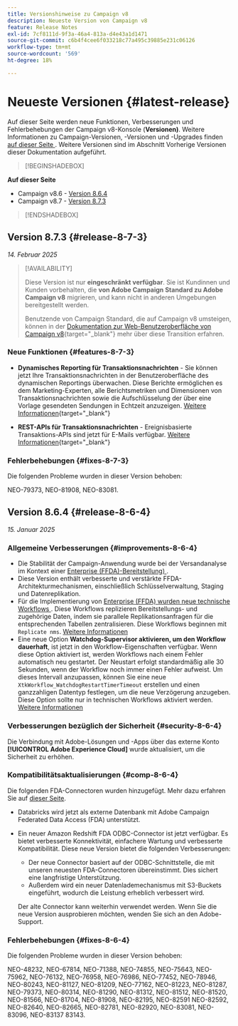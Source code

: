 ```yaml
---
title: Versionshinweise zu Campaign v8
description: Neueste Version von Campaign v8
feature: Release Notes
exl-id: 7cf8111d-9f3a-46a4-813a-d4e43a1d1471
source-git-commit: c6b4f4cee6f033218c77a495c39885e231c06126
workflow-type: tm+mt
source-wordcount: '569'
ht-degree: 18%

---
```


# Neueste Versionen {#latest-release}

Auf dieser Seite werden neue Funktionen, Verbesserungen und Fehlerbehebungen der Campaign v8-Konsole (**Versionen)**. Weitere Informationen zu Campaign-Versionen, -Versionen und -Upgrades finden [ auf dieser Seite ](upgrades.md). Weitere Versionen sind im Abschnitt Vorherige Versionen dieser Dokumentation aufgeführt.

>[!BEGINSHADEBOX]

**Auf dieser Seite**

* Campaign v8.6 - [Version 8.6.4](#release-8-6-4)
* Campaign v8.7 - [Version 8.7.3](#release-8-7-3)

>[!ENDSHADEBOX]


## Version 8.7.3 {#release-8-7-3}

_14. Februar 2025_

>[!AVAILABILITY]
>
>Diese Version ist nur **eingeschränkt verfügbar**. Sie ist Kundinnen und Kunden vorbehalten, die **von Adobe Campaign Standard zu Adobe Campaign v8** migrieren, und kann nicht in anderen Umgebungen bereitgestellt werden.
>
>Benutzende von Campaign Standard, die auf Campaign v8 umsteigen, können in der [Dokumentation zur Web-Benutzeroberfläche von Campaign v8](https://experienceleague.adobe.com/de/docs/campaign-web/v8/start/acs-migration){target="_blank"} mehr über diese Transition erfahren.

### Neue Funktionen {#features-8-7-3}

* **Dynamisches Reporting für Transaktionsnachrichten** - Sie können jetzt Ihre Transaktionsnachrichten in der Benutzeroberfläche des dynamischen Reportings überwachen. Diese Berichte ermöglichen es dem Marketing-Experten, alle Berichtsmetriken und Dimensionen von Transaktionsnachrichten sowie die Aufschlüsselung der über eine Vorlage gesendeten Sendungen in Echtzeit anzuzeigen. [Weitere Informationen](https://experienceleague.adobe.com/de/docs/experience-cloud/campaign/reporting/get-started-reporting){target="_blank"}

* **REST-APIs für Transaktionsnachrichten** - Ereignisbasierte Transaktions-APIs sind jetzt für E-Mails verfügbar. [Weitere Informationen](https://experienceleague.adobe.com/en/docs/experience-cloud/campaign/apis/managing-transactional-messages){target="_blank"}

### Fehlerbehebungen {#fixes-8-7-3}

Die folgenden Probleme wurden in dieser Version behoben:

NEO-79373, NEO-81908, NEO-83081.


## Version 8.6.4 {#release-8-6-4}

_15. Januar 2025_

### Allgemeine Verbesserungen {#improvements-8-6-4}

* Die Stabilität der Campaign-Anwendung wurde bei der Versandanalyse im Kontext einer [Enterprise (FFDA)-Bereitstellung) ](../../v8/architecture/enterprise-deployment.md).
* Diese Version enthält verbesserte und verstärkte FFDA-Architekturmechanismen, einschließlich Schlüsselverwaltung, Staging und Datenreplikation.
* Für die Implementierung von [Enterprise (FFDA) wurden neue technische Workflows ](../../v8/architecture/enterprise-deployment.md). Diese Workflows replizieren Bereitstellungs- und zugehörige Daten, indem sie parallele Replikationsanfragen für die entsprechenden Tabellen zentralisieren. Diese Workflows beginnen mit `Replicate nms`. [Weitere Informationen](../architecture/replication.md)
* Eine neue Option **Watchdog-Supervisor aktivieren, um den Workflow dauerhaft**, ist jetzt in den Workflow-Eigenschaften verfügbar. Wenn diese Option aktiviert ist, werden Workflows nach einem Fehler automatisch neu gestartet. Der Neustart erfolgt standardmäßig alle 30 Sekunden, wenn der Workflow noch immer einen Fehler aufweist. Um dieses Intervall anzupassen, können Sie eine neue `XtkWorkflow_WatchdogRestartTimerTimeout` erstellen und einen ganzzahligen Datentyp festlegen, um die neue Verzögerung anzugeben. Diese Option sollte nur in technischen Workflows aktiviert werden. [Weitere Informationen](../../automation/workflow/workflow-properties.md#execution)

### Verbesserungen bezüglich der Sicherheit {#security-8-6-4}

Die Verbindung mit Adobe-Lösungen und -Apps über das externe Konto **[!UICONTROL Adobe Experience Cloud]** wurde aktualisiert, um die Sicherheit zu erhöhen.

<!--
### Connection to Campaign {#ims-8-6-4}

**(Limited availability)** For a restricted list of customers, Campaign v8.6.4 can allow native authentication mode instead of Adobe Identity Management System (IMS). Note that if you are using Campaign native authentication, you cannot access to [Campaign Web User Interface](../start/campaign-ui.md#campaign-web-user-interface).-->

### Kompatibilitätsaktualisierungen {#comp-8-6-4}

Die folgenden FDA-Connectoren wurden hinzugefügt. Mehr dazu erfahren Sie auf [dieser Seite](compatibility-matrix.md#FederatedDataAccessFDA).

* Databricks wird jetzt als externe Datenbank mit Adobe Campaign Federated Data Access (FDA) unterstützt.

* Ein neuer Amazon Redshift FDA ODBC-Connector ist jetzt verfügbar. Es bietet verbesserte Konnektivität, einfachere Wartung und verbesserte Kompatibilität. Diese neue Version bietet die folgenden Verbesserungen:

   * Der neue Connector basiert auf der ODBC-Schnittstelle, die mit unseren neuesten FDA-Connectoren übereinstimmt. Dies sichert eine langfristige Unterstützung.
   * Außerdem wird ein neuer Datenlademechanismus mit S3-Buckets eingeführt, wodurch die Leistung erheblich verbessert wird.

  Der alte Connector kann weiterhin verwendet werden. Wenn Sie die neue Version ausprobieren möchten, wenden Sie sich an den Adobe-Support.

### Fehlerbehebungen {#fixes-8-6-4}

Die folgenden Probleme wurden in dieser Version behoben:

NEO-48232, NEO-67814, NEO-71388, NEO-74855, NEO-75643, NEO-75962, NEO-76132, NEO-76958, NEO-76986, NEO-77452, NEO-78946, NEO-80243, NEO-81127, NEO-81209, NEO-77162, NEO-81223, NEO-81287, NEO-79373, NEO-80314, NEO-81290, NEO-81312, NEO-81512, NEO-81520, NEO-81566, NEO-81704, NEO-81908, NEO-82195, NEO-82591 NEO-82592, NEO-82640, NEO-82665, NEO-82781, NEO-82920, NEO-83081, NEO-83096, NEO-83137 83143.

